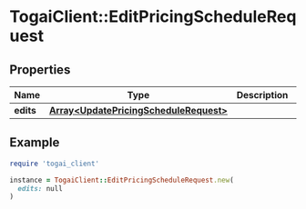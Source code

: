 # TogaiClient::EditPricingScheduleRequest

## Properties

| Name | Type | Description | Notes |
| ---- | ---- | ----------- | ----- |
| **edits** | [**Array&lt;UpdatePricingScheduleRequest&gt;**](UpdatePricingScheduleRequest.md) |  |  |

## Example

```ruby
require 'togai_client'

instance = TogaiClient::EditPricingScheduleRequest.new(
  edits: null
)
```

